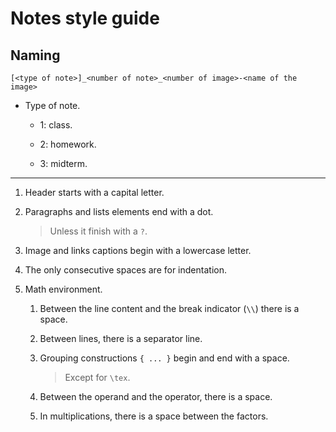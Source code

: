 # Notes style guide

## Naming

```
[<type of note>]_<number of note>_<number of image>-<name of the image>
```

- Type of note.

    - $1$: class.

    - $2$: homework.

    - $3$: midterm.

---

1. Header starts with a capital letter.

2. Paragraphs and lists elements end with a dot.

    > Unless it finish with a `?`.

3. Image and links captions begin with a lowercase letter.

4. The only consecutive spaces are for indentation.

5. Math environment.

    1. Between the line content and the break indicator (`\\`) there is a space.

    2. Between lines, there is a separator line.

    3. Grouping constructions `{ ... }` begin and end with a space.

        > Except for `\tex`.

    4. Between the operand and the operator, there is a space.

    5. In multiplications, there is a space between the factors.

